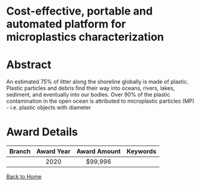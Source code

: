 
Cost-effective, portable and automated platform for microplastics characterization
==================================================================================

# Abstract


An estimated 75% of litter along the shoreline globally is made of plastic. Plastic particles and debris find their way into oceans, rivers, lakes, sediment, and eventually into our bodies. Over 90% of the plastic contamination in the open ocean is attributed to microplastic particles (MP) - i.e. plastic objects with diameter  

# Award Details

|Branch|Award Year|Award Amount|Keywords|
| :---: | :---: | :---: | :---: |
||2020|$99,996||
  
  


[Back to Home](https://github.com/chrischow/dod_sbir_awards#1151)